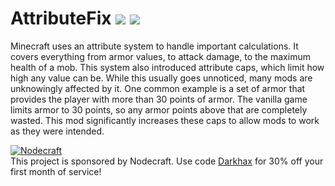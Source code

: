 AttributeFix [![](http://cf.way2muchnoise.eu/280510.svg)](https://minecraft.curseforge.com/projects/attributefix) [![](http://cf.way2muchnoise.eu/versions/280510.svg)](https://minecraft.curseforge.com/projects/attributefix)
=========
Minecraft uses an attribute system to handle important calculations. It covers everything from armor values, to attack damage, to the maximum health of a mob. This system also introduced attribute caps, which limit how high any value can be. While this usually goes unnoticed, many mods are unknowingly affected by it. One common example is a set of armor that provides the player with more than 30 points of armor. The vanilla game limits armor to 30 points, so any armor points above that are completely wasted. This mod significantly increases these caps to allow mods to work as they were intended. 

[![Nodecraft](https://i.imgur.com/sz9PUmK.png)](https://nodecraft.com/r/darkhax)    
This project is sponsored by Nodecraft. Use code [Darkhax](https://nodecraft.com/r/darkhax) for 30% off your first month of service!

